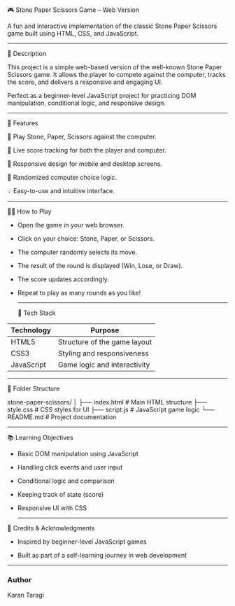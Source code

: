 🎮 Stone Paper Scissors Game – Web Version

A fun and interactive implementation of the classic Stone Paper Scissors game built using HTML, CSS, and JavaScript.

---

📝 Description

This project is a simple web-based version of the well-known Stone Paper Scissors game. It allows the player to compete against the computer, tracks the score, and delivers a responsive and engaging UI.

Perfect as a beginner-level JavaScript project for practicing DOM manipulation, conditional logic, and responsive design.

---

🚀 Features

🎲 Play Stone, Paper, Scissors against the computer.

🔢 Live score tracking for both the player and computer.

📱 Responsive design for mobile and desktop screens.

🧠 Randomized computer choice logic.

💡 Easy-to-use and intuitive interface.

---

🧑‍💻 How to Play

- Open the game in your web browser.

- Click on your choice: Stone, Paper, or Scissors.

- The computer randomly selects its move.

- The result of the round is displayed (Win, Lose, or Draw).

- The score updates accordingly.

- Repeat to play as many rounds as you like!

  ---

  🔧 Tech Stack

| Technology | Purpose                      |
| ---------- | ---------------------------- |
| HTML5      | Structure of the game layout |
| CSS3       | Styling and responsiveness   |
| JavaScript | Game logic and interactivity |

---

📂 Folder Structure

stone-paper-scissors/
│
├── index.html       # Main HTML structure
├── style.css        # CSS styles for UI
├── script.js        # JavaScript game logic
└── README.md        # Project documentation

---

📚 Learning Objectives

- Basic DOM manipulation using JavaScript

- Handling click events and user input

- Conditional logic and comparison

- Keeping track of state (score)

- Responsive UI with CSS

  ---

🙏 Credits & Acknowledgments

- Inspired by beginner-level JavaScript games

- Built as part of a self-learning journey in web development

---

### Author

Karan Taragi



